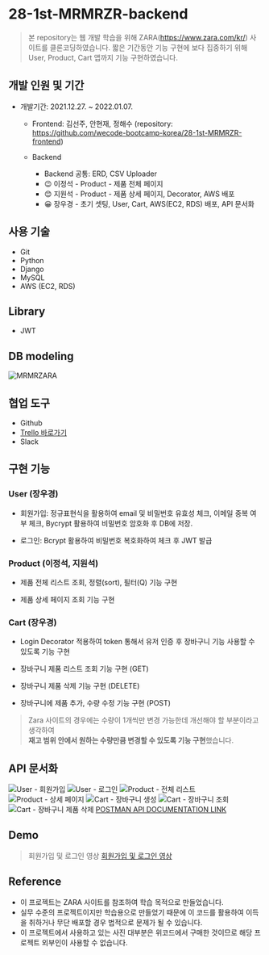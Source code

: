 # 28-1st-MRMRZR-backend

> 본 repository는 웹 개발 학습을 위해 
ZARA(https://www.zara.com/kr/) 사이트를 클론코딩하였습니다.
> 짧은 기간동안 기능 구현에 보다 집중하기 위해 User, Product, Cart 앱까지 기능 구현하였습니다.


## 개발 인원 및 기간

+ 개발기간: 2021.12.27. ~ 2022.01.07.
	+ Frontend: 김선주, 안현재, 정해수 (repository: https://github.com/wecode-bootcamp-korea/28-1st-MRMRZR-frontend)
	
	+ Backend
		+ Backend 공통: ERD, CSV Uploader
		+ :wink: 이정석 - Product - 제품 전체 페이지
		+ :blush: 지원석 - Product - 제품 상세 페이지, Decorator, AWS 배포
		+ :grinning: 장우경 - 초기 셋팅, User, Cart, AWS(EC2, RDS) 배포, API 문서화


## 사용 기술

+ Git
+ Python
+ Django
+ MySQL
+ AWS (EC2, RDS)


## Library

+ JWT


## DB modeling

![MRMRZARA](https://user-images.githubusercontent.com/75561289/148708315-68cae5ee-2b37-49c0-a29f-19a36d7b6f65.png)


## 협업 도구

+ Github
+ [Trello 바로가기](https://trello.com/b/2f3aGMvW/first-sprint)
+ Slack


## 구현 기능

### User (장우경)
+ 회원가입: 정규표현식을 활용하여 email 및 비밀번호 유효성 체크, 이메일 중복 여부 체크, Bycrypt 활용하여 비밀번호 암호화 후 DB에 저장.

+ 로그인: Bcrypt 활용하여 비밀번호 복호화하여 체크 후 JWT 발급

### Product (이정석, 지원석)
+ 제품 전체 리스트 조회, 정렬(sort), 필터(Q) 기능 구현

+ 제품 상세 페이지 조회 기능 구현

### Cart (장우경)
+ Login Decorator 적용하여 token 통해서 유저 인증 후 장바구니 기능 사용할 수 있도록 기능 구현

+ 장바구니 제품 리스트 조회 기능 구현 (GET)

+ 장바구니 제품 삭제 기능 구현 (DELETE)

+ 장바구니에 제품 추가, 수량 수정 기능 구현 (POST)

> Zara 사이트의 경우에는 수량이 1개씩만 변경 가능한데 개선해야 할 부분이라고 생각하여  
  **재고 범위 안에서 원하는 수량만큼 변경할 수 있도록 기능 구현**했습니다.


## API 문서화

![User - 회원가입](https://user-images.githubusercontent.com/75561289/170488418-7f5729fb-f4cc-445c-90d0-549a58466c97.png)
![User - 로그인](https://user-images.githubusercontent.com/75561289/170488478-025aadbb-18e6-4f64-b919-184306fe454a.png)
![Product - 전체 리스트](https://user-images.githubusercontent.com/75561289/170496993-588463ba-adc7-41ec-ad7b-38fa61cb5902.png)
![Product - 상세 페이지](https://user-images.githubusercontent.com/75561289/170497029-d04f1fab-98f6-4a48-88d5-d67c51b9e22a.png)
![Cart - 장바구니 생성](https://user-images.githubusercontent.com/75561289/170497092-f66634b5-7b94-4f74-8f55-fc120d5c26e1.png)
![Cart - 장바구니 조회](https://user-images.githubusercontent.com/75561289/170497132-9aeb2330-e3b4-4acc-a003-0e22fc8ecb2d.png)
![Cart - 장바구니 제품 삭제](https://user-images.githubusercontent.com/75561289/170497171-ef9fb7fa-d157-48f0-a5bf-f8b3de184349.png)
[POSTMAN API DOCUMENTATION LINK](https://documenter.getpostman.com/view/18993145/Uz5AqyJh)


## Demo

> 회원가입 및 로그인 영상
[회원가입 및 로그인 영상](https://www.youtube.com/watch?v=R29AJkFlXJE&list=PLIT4ViYX2bfhXm4Ia6TIfcTpih7-Ch1PT)


## Reference

+ 이 프로젝트는 ZARA 사이트를 참조하여 학습 목적으로 만들었습니다.
+ 실무 수준의 프로젝트이지만 학습용으로 만들었기 때문에 이 코드를 활용하여 이득을 취하거나 무단 배포할 경우 법적으로 문제가 될 수 있습니다.
+ 이 프로젝트에서 사용하고 있는 사진 대부분은 위코드에서 구매한 것이므로 해당 프로젝트 외부인이 사용할 수 없습니다.
